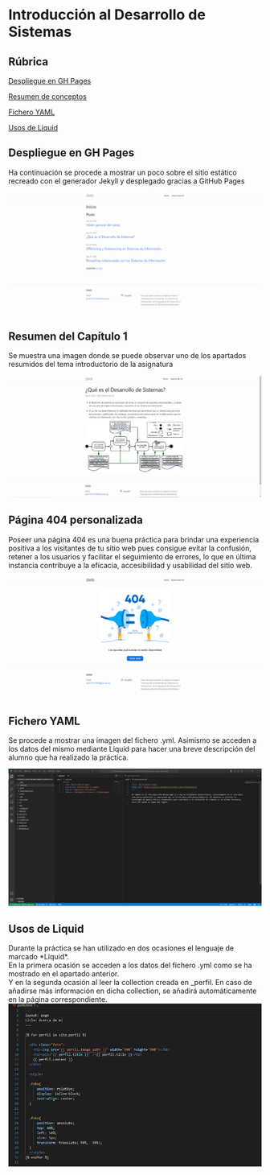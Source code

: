 # Introducción al Desarrollo de Sistemas
## Rúbrica
<body>

<a href="#despliegue-gh-pages">Despliegue en GH Pages<a/>

<a href="#resumen-cap1">Resumen de conceptos<a/>

<a href="#fichero-yml">Fichero YAML<a/>

<a href="#Liquid">Usos de Liquid<a/>




<a name="despliegue-gh-pages"/>
<h2>Despliegue en GH Pages</h2>
<p>Ha continuación se procede a mostrar un poco sobre el sitio estático recreado con el generador Jekyll y desplegado gracias a GitHub Pages</p>
<img src="/img/sitio-web.png" alt="sitio web"/>

<a name="resumen-cap1"/>
<h2>Resumen del Capítulo 1</h2>
<p>Se muestra una imagen donde se puede observar uno de los apartados resumidos del tema introductorio de la asignatura</p>
<img src="/img/resumen-conceptos.png" alt="conceptos"/>

<h2> Página 404 personalizada </h2>
<p>Poseer una página 404 es una buena práctica para brindar una experiencia positiva a los visitantes de tu sitio web
pues consigue evitar la confusión, retener a los usuarios y facilitar el seguimiento de errores, lo que en última instancia contribuye a la eficacia, accesibilidad y usabilidad del sitio web.</p>
<img src="/img/pagina-404-personal.png" alt="404" />

<a name="fichero-yml"/>
<h2>Fichero YAML</h2>
<p>Se procede a mostrar una imagen del fichero .yml. Asimismo se acceden a los datos del mismo mediante Liquid para hacer
una breve descripción del alumno que ha realizado la práctica.</p>
<img src="/img/fichero-yml-md-liquid.png" alt="fichero yml" />

<a name="Liquid"/>
<h2>Usos de Liquid</h2>
<p> Durante la práctica se han utilizado en dos ocasiones el lenguaje de marcado *Liquid*. <br />
En la primera ocasión se acceden a los datos del fichero .yml como se ha mostrado en el apartado anterior. <br />
Y en la segunda ocasión al leer la collection creada en _perfil. En caso de añadirse más información en dicha collection, se
añadirá automáticamente en la página correspondiente.
<img src="/img/liquid.png" alt="usos-liquid" />
</body>
